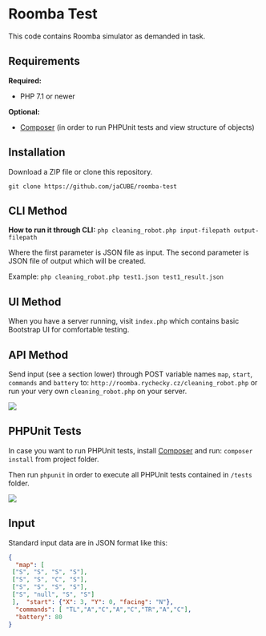 
# Roomba Test

  This code contains Roomba simulator as demanded in task.

## Requirements
**Required:**
- PHP 7.1 or newer

**Optional:**
- [Composer](https://getcomposer.org/) (in order to run PHPUnit tests and view structure of objects)

## Installation
Download a ZIP file or clone this repository.

`git clone https://github.com/jaCUBE/roomba-test`

## CLI Method

  **How to run it through CLI:**
`php cleaning_robot.php input-filepath output-filepath`

Where the first parameter is JSON file as input. The second parameter is JSON file of output which will be created.

Example:
`php cleaning_robot.php test1.json test1_result.json`

## UI Method
When you have a server running, visit `index.php` which contains basic Bootstrap UI for comfortable testing.

## API Method
Send input (see a section lower) through POST variable names `map`, `start`, `commands` and `battery` to:
`http://roomba.rychecky.cz/cleaning_robot.php`
or run your very own `cleaning_robot.php` on your server.

![](http://roomba.rychecky.cz/resources/api.png)

## PHPUnit Tests
In case you want to run PHPUnit tests, install [Composer](https://getcomposer.org/) and run: `composer install` from project folder.

Then run `phpunit` in order to execute all PHPUnit tests contained in `/tests` folder.

![](http://roomba.rychecky.cz/resources/phpunit.png)

## Input
Standard input data are in JSON format like this:
```json
{
  "map": [
 ["S", "S", "S", "S"],
 ["S", "S", "C", "S"],
 ["S", "S", "S", "S"],
 ["S", "null", "S", "S"]
 ],  "start": {"X": 3, "Y": 0, "facing": "N"},
  "commands": [ "TL","A","C","A","C","TR","A","C"],
  "battery": 80
}